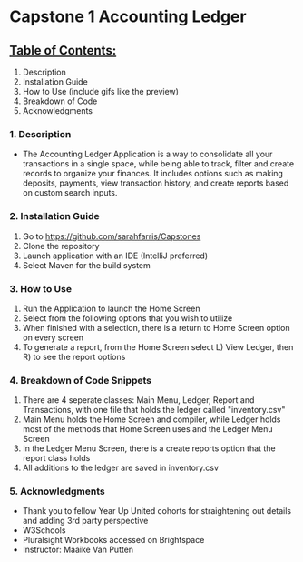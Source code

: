 
# **Capstone 1 Accounting Ledger**

## <ins>Table of Contents:</ins>

<preview>

1. Description
2. Installation Guide
3. How to Use (include gifs like the preview)
4. Breakdown of Code 
5. Acknowledgments

### 1. Description
- The Accounting Ledger Application is a way to consolidate all your transactions in a single space, while being able to track, filter and create records to organize your finances. It includes options such as making deposits, payments, view transaction history, and create reports based on custom search inputs.

### 2. Installation Guide
1. Go to https://github.com/sarahfarris/Capstones
2. Clone the repository
3. Launch application with an IDE (IntelliJ preferred)
4. Select Maven for the build system

### 3. How to Use
1. Run the Application to launch the Home Screen
2. Select from the following options that you wish to utilize
3. When finished with a selection, there is a return to Home Screen option on every screen
4. To generate a report, from the Home Screen select L) View Ledger, then R) to see the report options

### 4. Breakdown of Code Snippets
1. There are 4 seperate classes: Main Menu, Ledger, Report and Transactions, with one file that holds the ledger called "inventory.csv"
2. Main Menu holds the Home Screen and compiler, while Ledger holds most of the methods that Home Screen uses and the Ledger Menu Screen
3. In the Ledger Menu Screen, there is a create reports option that the report class holds
4. All additions to the ledger are saved in inventory.csv

### 5. Acknowledgments
- Thank you to fellow Year Up United cohorts for straightening out details and adding 3rd party perspective
- W3Schools
- Pluralsight Workbooks accessed on Brightspace
- Instructor: Maaike Van Putten
